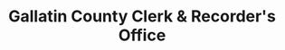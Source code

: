 ---
layout: repo
title: "Gallatin County Clerk & Recorder's Office"
id: 16430
permalink: repos/16430/
---